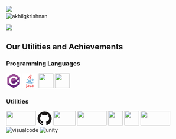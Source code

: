 


<img src="https://github-readme-stats.vercel.app/api?username=iaalHavacilik&&show_icons=true&title_color=ffffff&icon_color=bb2acf&text_color=daf7dc&bg_color=151515">
<br/>
<img src="https://github-readme-stats.vercel.app/api/top-langs/?username=iaalHavacilik&&show_icons=true&title_color=ffffff&icon_color=bb2acf&text_color=daf7dc&bg_color=151515&layout=compact&hide=html" alt="akhilgkrishnan"/>


<br/>

<p float="left">
  <img src="https://activity-graph.herokuapp.com/graph?username=iaalHavacilik&theme=react-dark" width="635" /> 
</p>


## Our Utilities and Achievements

  ### Programming Languages
  <p align="left">
  <img src="https://raw.githubusercontent.com/devicons/devicon/master/icons//csharp/csharp-original.svg" width="40" height="40" />
  <img src="https://raw.githubusercontent.com/devicons/devicon/master/icons/java/java-original-wordmark.svg" width="40" height="40" />
  <img src="https://icongr.am/devicon/cplusplus-original.svg?size=128&color=currentColor" width="40" height="40" />
  <img src="https://cdn.jsdelivr.net/gh/devicons/devicon/icons/python/python-original.svg" width="40" height="40"/>
  </p>
  
  
  ### Utilities
   <p align="left">
  <img src="https://cdn.jsdelivr.net/gh/devicons/devicon/icons/arduino/arduino-original.svg" width="80" height="40"/>
  <img src="https://raw.githubusercontent.com/devicons/devicon/master/icons/github/github-original.svg" width="40" height="40" /> 
  <img src="https://www.docker.com/sites/default/files/d8/2019-07/vertical-logo-monochromatic.png" width="60" height="40" /> 
 <img src="https://www.capgemini.com/de-de/wp-content/uploads/sites/5/2019/09/VMware_logo_gry_RGB_300dpi.jpg" width="80" height="40" />
    <img src="https://ih1.redbubble.net/image.373803469.4778/pp,840x830-pad,1000x1000,f8f8f8.u2.jpg" width="40" height="40" />
  <img src="https://pbs.twimg.com/profile_images/1206618215767584769/zl48EuhC_400x400.jpg" width="40" height="40" />
  <img src="https://www.newvoiceinternational.com/wp-content/uploads/2016/07/Microsoft-Hyper-V-Logo.png" width="80" height="40" />
  <img src="https://user-images.githubusercontent.com/59020581/117362577-18555280-aec4-11eb-94ef-401c9f28eb38.png" alt="visualcode" width="40" height="40"/>
  <img src="https://www.vectorlogo.zone/logos/unity3d/unity3d-icon.svg" alt="unity" width="40" height="40"/>
</p>
